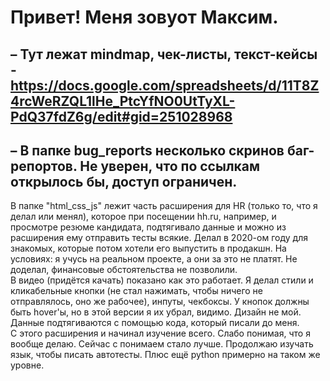 # Привет! Меня зовуот Максим.

## – Тут лежат mindmap, чек-листы, текст-кейсы - https://docs.google.com/spreadsheets/d/11T8Z4rcWeRZQL1lHe_PtcYfNO0UtTyXL-PdQ37fdZ6g/edit#gid=251028968

## – В папке bug_reports несколько скринов баг-репортов. Не уверен, что по ссылкам открылось бы, доступ ограничен.

В папке "html_css_js" лежит часть расширения для HR (только то, что я делал или менял), которое при посещении hh.ru, например, и просмотре резюме кандидата, подтягивало данные и можно из расширения ему отправить тесты всякие. Делал в 2020-ом году для знакомых, которые потом хотели его выпустить в продакшн. На условиях: я учусь на реальном проекте, а они за это не платят. Не доделал, финансовые обстоятельства не позволили.\
В видео (придётся качать) показано как это работает. Я делал стили и кликабельные кнопки (не стал нажимать, чтобы ничего не отправлялось, оно же рабочее), инпуты, чекбоксы. У кнопок должны быть hover'ы, но в этой версии я их убрал, видимо. Дизайн не мой. Данные подтягиваются с помощью кода, который писали до меня.\
С этого расширения и начинал изучение всего. Слабо понимая, что я вообще делаю. Сейчас с понимаем стало лучше. Продолжаю изучать язык, чтобы писать автотесты. Плюс ещё python примерно на таком же уровне.
